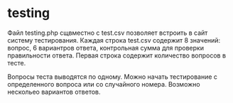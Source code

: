 # testing
Файл testing.php сщвместно с test.csv позволяет встроить в сайт систему тестирования.
Каждая строка test.csv содержит 8 значений: вопрос, 6 вариантров ответа, контрольная сумма для проверки правильности ответа.
Первая строка содержит количество вопросов в тесте.

Вопросы теста выводятся по одному.
Можно начать тестирование с определенного вопроса или со случайного номера.
Возможно нескольео вариантов ответов.
